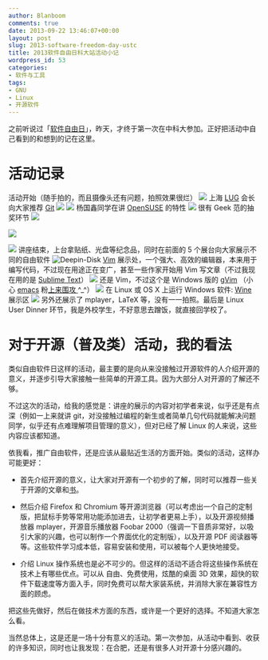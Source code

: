 ```yaml
---
author: Blanboom
comments: true
date: 2013-09-22 13:46:07+00:00
layout: post
slug: 2013-software-freedom-day-ustc
title: 2013软件自由日科大站活动小记
wordpress_id: 53
categories:
- 软件与工具
tags:
- GNU
- Linux
- 开源软件
---
```


之前听说过「[软件自由日](http://softwarefreedomday.org)」，昨天，才终于第一次在中科大参加。正好把活动中自己看到的和想到的记在这里。


# 活动记录


活动开始（随手拍的，而且摄像头还有问题，拍照效果很烂）
![](http://blanboom.org/images/2013/09/IMG_20130921_1441321.jpg)<!-- more -->
上海 [LUG](http://en.wikipedia.org/wiki/Linux_user_group) 会长向大家推荐 [Git](http://git-scm.com/)
![](http://blanboom.org/images/2013/09/IMG_20130921_1446381.jpg)
![](http://blanboom.org/images/2013/09/IMG_20130921_1459121.jpg)
杨国鑫同学在讲 [OpenSUSE](http://www.opensuse.org/zh-cn/) 的特性
![](http://blanboom.org/images/2013/09/IMG_20130921_1536221.jpg)
很有 Geek 范的抽奖环节
![](http://blanboom.org/images/2013/09/IMG_20130921_1616081.jpg)

![](http://blanboom.org/images/2013/09/IMG_20130921_1619071.jpg)

![](http://blanboom.org/images/2013/09/IMG_20130921_1442001.jpg)
讲座结束，上台拿贴纸、光盘等纪念品，同时在前面的 5 个展台向大家展示不同的自由软件
![Deepin-Disk](http://blanboom.org/images/2013/09/Deepin-Disk.jpg)
[Vim](http://www.vim.org/) 展示处，一个强大、高效的编辑器，本来用于编写代码，不过现在用途正在变广，甚至一些作家开始用 Vim 写文章（不过我现在用的是 [Sublime Text](http://www.sublimetext.com/)）
![](http://blanboom.org/images/2013/09/IMG_20130921_162803.jpg)
还是 Vim，不过这个是 Windows 版的 [gVim](http://blog.sina.com.cn/s/blog_46dac66f010005kw.html) （小心 [emacs](http://www.gnu.org/software/emacs/) 粉[上来围攻 ](http://www.guokr.com/post/64003/)^_^）
![](http://blanboom.org/images/2013/09/IMG_20130921_163144.jpg)
在 Linux 或 OS X 上运行 Windows 软件: [Wine](http://www.winehq.org/) 展示区
![](http://blanboom.org/images/2013/09/IMG_20130921_163243.jpg)
另外还展示了 mplayer，LaTeX 等，没有一一拍照。最后是 Linux User Dinner 环节，我是外校学生，不好意思去蹭饭，就直接回学校了。


# 对于开源（普及类）活动，我的看法


类似自由软件日这样的活动，最主要的是向从来没接触过开源软件的人介绍开源的意义，并逐步引导大家接触一些简单的开源工具。因为大部分人对开源的了解还不够。

不过这次的活动，给我的感觉是：讲座的展示的内容对初学者来说，似乎还是有点深（例如一上来就讲 git，对没接触过编程的新生或者简单几句代码就能解决问题同学，似乎还有点难理解项目管理的意义），但对已经了解 Linux 的人来说，这些内容应该都知道。

依我看，推广自由软件，还是应该从最贴近生活的方面开始。类似的活动，这样办可能更好：



	
  * 首先介绍开源的意义，让大家对开源有一个初步的了解，同时可以推荐一些关于开源的文章和[书](tonghuix.blog.51cto.com/2169773/1299603‎)。

	
  * 然后介绍 Firefox 和 Chromium 等开源浏览器（可以考虑出一个自己的定制版，把鼠标手势等常用功能添加进去，让初学者更易上手），以及开源视频播放器 mplayer，开源音乐播放器 Foobar 2000（强调一下音质非常好，以吸引大家的兴趣，也可以制作一个界面优化的定制版），以及开源 PDF 阅读器等等。这些软件学习成本低，容易安装和使用，可以被每个人更快地接受。

	
  * 介绍 Linux 操作系统也是必不可少的。但这样的活动不适合将这些操作系统在技术上有哪些优点。可以从 自由、免费使用，炫酷的桌面 3D 效果，超快的软件下载速度等方面入手，同时免费可以帮大家装系统，并消除大家在兼容性方面的顾虑。


把这些先做好，然后在做技术方面的东西，或许是一个更好的选择。不知道大家怎么看。



当然总体上，这是还是一场十分有意义的活动。第一次参加，从活动中看到、收获的许多知识，同时也让我发现：在合肥，还是有很多人对开源十分感兴趣的。
